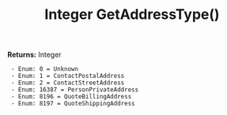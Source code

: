 ﻿---
uid: crmscript_ref_NSAddressSyncData_GetAddressType
title: Integer GetAddressType()
intellisense: NSAddressSyncData.GetAddressType
keywords: NSAddressSyncData, GetAddressType
so.topic: reference
---



**Returns:** Integer

     - Enum: 0 = Unknown 
     - Enum: 1 = ContactPostalAddress 
     - Enum: 2 = ContactStreetAddress 
     - Enum: 16387 = PersonPrivateAddress 
     - Enum: 8196 = QuoteBillingAddress 
     - Enum: 8197 = QuoteShippingAddress 

